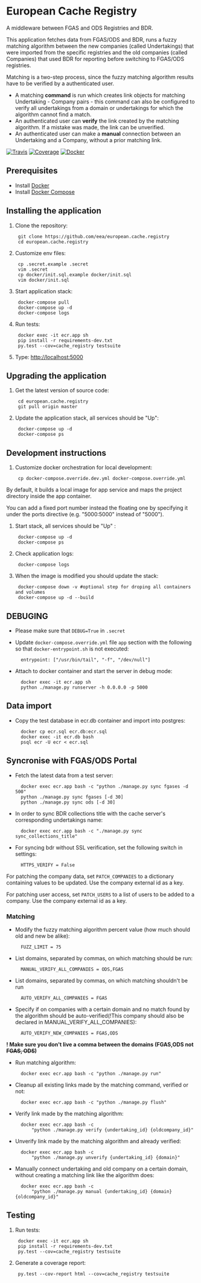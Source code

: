 # European Cache Registry

A middleware between FGAS and ODS Registries and BDR.

This application fetches data from FGAS/ODS and BDR, runs a fuzzy matching algorithm
between the new companies (called Undertakings) that were imported from the
specific registries and the old companies (called Companies) that used BDR for reporting
before switching to FGAS/ODS registries.

Matching is a two-step process, since the fuzzy matching algorithm results have to be
verified by a authenticated user.

* A matching **command** is run which creates link objects for matching Undertaking - Company pairs - this command can also be configured to verify all undertakings from a domain or undertakings for which the algorithm cannot find a match.
* An authenticated user can **verify** the link created by the matching algorithm. If a mistake was made, the link can be unverified.
* An authenticated user can make a **manual** connection between an Undertaking and a Company, without a prior matching link.

[![Travis](https://travis-ci.org/eea/european.cache.registry.svg?branch=master)](
https://travis-ci.org/eea/european.cache.registry)
[![Coverage](https://coveralls.io/repos/github/eea/european.cache.registry/badge.svg?branch=master)](
https://coveralls.io/github/eea/european.cache.registry)
[![Docker]( https://dockerbuildbadges.quelltext.eu/status.svg?organization=eeacms&repository=european.cache.registry)](https://hub.docker.com/r/eeacms/european.cache.registry/builds)

## Prerequisites

* Install [Docker](https://docs.docker.com/engine/installation/)
* Install [Docker Compose](https://docs.docker.com/compose/install/)

## Installing the application

1. Clone the repository:

        git clone https://github.com/eea/european.cache.registry
        cd european.cache.registry

1. Customize env files:

        cp .secret.example .secret
        vim .secret
        cp docker/init.sql.example docker/init.sql
        vim docker/init.sql

1. Start application stack:

        docker-compose pull
        docker-compose up -d
        docker-compose logs

1. Run tests:

        docker exec -it ecr.app sh
        pip install -r requirements-dev.txt
        py.test --cov=cache_registry testsuite

1. Type: <http://localhost:5000>

## Upgrading the application

1. Get the latest version of source code:

        cd european.cache.registry
        git pull origin master

1. Update the application stack, all services should be "Up":

        docker-compose up -d
        docker-compose ps

## Development instructions

1. Customize docker orchestration for local development:

        cp docker-compose.override.dev.yml docker-compose.override.yml

By default, it builds a local image for app service and maps the project directory
inside the app container.

You can add a fixed port number instead the floating one by specifying it under
the ports directive (e.g. "5000:5000" instead of "5000").

1. Start stack, all services should be "Up" :

        docker-compose up -d
        docker-compose ps

1. Check application logs:

        docker-compose logs

1. When the image is modified you should update the stack:

        docker-compose down -v #optional step for droping all containers and volumes
        docker-compose up -d --build

## DEBUGING

* Please make sure that `DEBUG=True` in `.secret`
* Update `docker-compose.override.yml` file `app` section with the following so that `docker-entrypoint.sh` is not executed:

        entrypoint: ["/usr/bin/tail", "-f", "/dev/null"]

* Attach to docker container and start the server in debug mode:

        docker exec -it ecr.app sh
        python ./manage.py runserver -h 0.0.0.0 -p 5000

## Data import

* Copy the test database in ecr.db container and import into postgres:

        docker cp ecr.sql ecr.db:ecr.sql
        docker exec -it ecr.db bash
        psql ecr -U ecr < ecr.sql

## Syncronise with FGAS/ODS Portal

* Fetch the latest data from a test server:

        docker exec ecr.app bash -c "python ./manage.py sync fgases -d 500"
        python ./manage.py sync fgases [-d 30]
        python ./manage.py sync ods [-d 30]

* In order to sync BDR collections title with the cache server's corresponding undertakings name:

        docker exec ecr.app bash -c "./manage.py sync sync_collections_title"

* For syncing bdr without SSL verification, set the following switch in settings:

        HTTPS_VERIFY = False

For patching the company data, set `PATCH_COMPANIES` to a dictionary
containing values to be updated. Use the company external id as a key.

For patching user access, set `PATCH_USERS` to a list of users to be added to
a company. Use the company external id as a key.

### Matching

* Modify the fuzzy matching algorithm percent value (how much should old and new be alike):

        FUZZ_LIMIT = 75

* List domains, separated by commas, on which matching should be run:

        MANUAL_VERIFY_ALL_COMPANIES = ODS,FGAS

* List domains, separated by commas, on which matching shouldn't be run

        AUTO_VERIFY_ALL_COMPANIES = FGAS

* Specify if on companies with a certain domain and no match found 
by the algorithm should be auto-verified(!This company should also be declared in MANUAL_VERIFY_ALL_COMPANIES):

        AUTO_VERIFY_NEW_COMPANIES = FGAS,ODS
        
**! Make sure you don't live a comma between the domains (FGAS,ODS not ~~FGAS, ODS~~)**

* Run matching algorithm:

        docker exec ecr.app bash -c "python ./manage.py run"

* Cleanup all existing links made by the matching command, verified or not:

        docker exec ecr.app bash -c "python ./manage.py flush"

* Verify link made by the matching algorithm:

        docker exec ecr.app bash -c
            "python ./manage.py verify {undertaking_id} {oldcompany_id}"

* Unverify link made by the matching algorithm and already verified:

        docker exec ecr.app bash -c
            "python ./manage.py unverify {undertaking_id} {domain}"

* Manually connect undertaking and old company on a certain domain, without creating a matching link like the algorithm does:

        docker exec ecr.app bash -c
            "python ./manage.py manual {undertaking_id} {domain} {oldcompany_id}"

## Testing

1. Run tests:

        docker exec -it ecr.app sh
        pip install -r requirements-dev.txt
        py.test --cov=cache_registry testsuite

1. Generate a coverage report:

        py.test --cov-report html --cov=cache_registry testsuite
